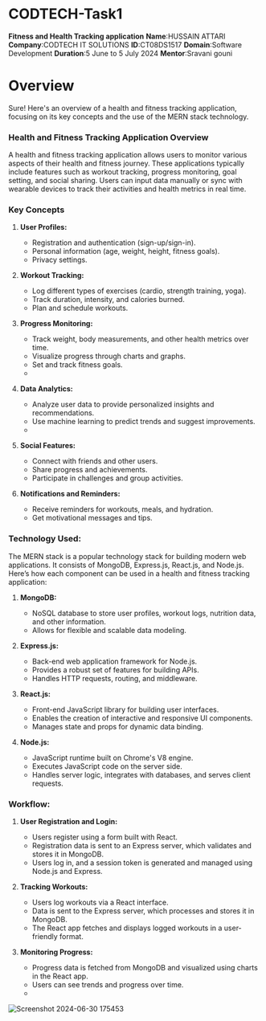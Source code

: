 # CODTECH-Task1
**Fitness and Health Tracking application**
**Name**:HUSSAIN ATTARI
**Company**:CODTECH IT SOLUTIONS
**ID**:CT08DS1517
**Domain**:Software Development
**Duration**:5 June to 5 July 2024
**Mentor**:Sravani gouni

# Overview
Sure! Here's an overview of a health and fitness tracking application, focusing on its key concepts and the use of the MERN stack technology.

### Health and Fitness Tracking Application Overview

A health and fitness tracking application allows users to monitor various aspects of their health and fitness journey. These applications typically include features such as workout tracking, progress monitoring, goal setting, and social sharing. Users can input data manually or sync with wearable devices to track their activities and health metrics in real time.

### Key Concepts

1. **User Profiles:**
   - Registration and authentication (sign-up/sign-in).
   - Personal information (age, weight, height, fitness goals).
   - Privacy settings.

2. **Workout Tracking:**
   - Log different types of exercises (cardio, strength training, yoga).
   - Track duration, intensity, and calories burned.
   - Plan and schedule workouts.

3. **Progress Monitoring:**
   - Track weight, body measurements, and other health metrics over time.
   - Visualize progress through charts and graphs.
   - Set and track fitness goals.
   - 
4. **Data Analytics:**
   - Analyze user data to provide personalized insights and recommendations.
   - Use machine learning to predict trends and suggest improvements.
   - 
5. **Social Features:**
   - Connect with friends and other users.
   - Share progress and achievements.
   - Participate in challenges and group activities.

6. **Notifications and Reminders:**
   - Receive reminders for workouts, meals, and hydration.
   - Get motivational messages and tips.

### Technology Used:

The MERN stack is a popular technology stack for building modern web applications. It consists of MongoDB, Express.js, React.js, and Node.js. Here’s how each component can be used in a health and fitness tracking application:

1. **MongoDB:**
   - NoSQL database to store user profiles, workout logs, nutrition data, and other information.
   - Allows for flexible and scalable data modeling.

2. **Express.js:**
   - Back-end web application framework for Node.js.
   - Provides a robust set of features for building APIs.
   - Handles HTTP requests, routing, and middleware.

3. **React.js:**
   - Front-end JavaScript library for building user interfaces.
   - Enables the creation of interactive and responsive UI components.
   - Manages state and props for dynamic data binding.

4. **Node.js:**
   - JavaScript runtime built on Chrome's V8 engine.
   - Executes JavaScript code on the server side.
   - Handles server logic, integrates with databases, and serves client requests.

### Workflow:

1. **User Registration and Login:**
   - Users register using a form built with React.
   - Registration data is sent to an Express server, which validates and stores it in MongoDB.
   - Users log in, and a session token is generated and managed using Node.js and Express.

2. **Tracking Workouts:**
   - Users log workouts via a React interface.
   - Data is sent to the Express server, which processes and stores it in MongoDB.
   - The React app fetches and displays logged workouts in a user-friendly format.

3. **Monitoring Progress:**
   - Progress data is fetched from MongoDB and visualized using charts in the React app.
   - Users can see trends and progress over time.
   - 
  ![Screenshot 2024-06-30 175453](https://github.com/HussainAttari/CODTECH-Task1/assets/115134877/559873ad-68fe-4c9e-8beb-2e2a481cbcb7)


